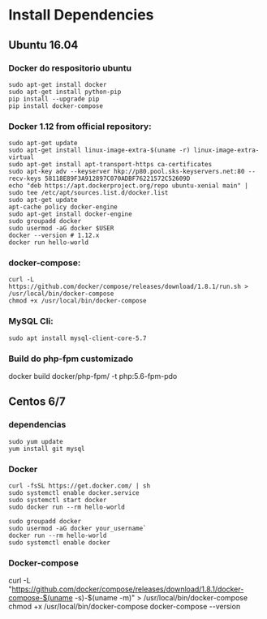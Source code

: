 # Install Dependencies

## Ubuntu 16.04

### Docker do respositorio ubuntu
```
sudo apt-get install docker
sudo apt-get install python-pip
pip install --upgrade pip
pip install docker-compose
```

### Docker 1.12 from official repository:
```
sudo apt-get update
sudo apt-get install linux-image-extra-$(uname -r) linux-image-extra-virtual
sudo apt-get install apt-transport-https ca-certificates
sudo apt-key adv --keyserver hkp://p80.pool.sks-keyservers.net:80 --recv-keys 58118E89F3A912897C070ADBF76221572C52609D
echo "deb https://apt.dockerproject.org/repo ubuntu-xenial main" | sudo tee /etc/apt/sources.list.d/docker.list
sudo apt-get update
apt-cache policy docker-engine
sudo apt-get install docker-engine
sudo groupadd docker
sudo usermod -aG docker $USER
docker --version # 1.12.x
docker run hello-world
```


### docker-compose:
```
curl -L https://github.com/docker/compose/releases/download/1.8.1/run.sh > /usr/local/bin/docker-compose
chmod +x /usr/local/bin/docker-compose
```

### MySQL Cli:

```
sudo apt install mysql-client-core-5.7
```

### Build do php-fpm customizado
docker build docker/php-fpm/ -t php:5.6-fpm-pdo



## Centos 6/7

### dependencias
```
sudo yum update
yum install git mysql
```

### Docker
```
curl -fsSL https://get.docker.com/ | sh
sudo systemctl enable docker.service
sudo systemctl start docker
sudo docker run --rm hello-world

sudo groupadd docker
sudo usermod -aG docker your_username`
docker run --rm hello-world
sudo systemctl enable docker
```

### Docker-compose

curl -L "https://github.com/docker/compose/releases/download/1.8.1/docker-compose-$(uname -s)-$(uname -m)" > /usr/local/bin/docker-compose
chmod +x /usr/local/bin/docker-compose
docker-compose --version


